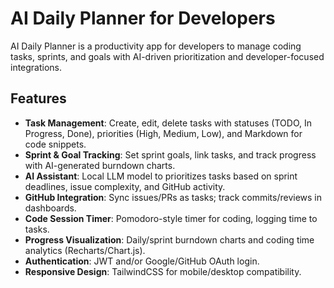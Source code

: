 # AI Daily Planner for Developers

AI Daily Planner is a productivity app for developers to manage coding tasks, sprints, and goals with AI-driven prioritization and developer-focused integrations.

## Features
- **Task Management**: Create, edit, delete tasks with statuses (TODO, In Progress, Done), priorities (High, Medium, Low), and Markdown for code snippets.
- **Sprint & Goal Tracking**: Set sprint goals, link tasks, and track progress with AI-generated burndown charts.
- **AI Assistant**: Local LLM model to prioritizes tasks based on sprint deadlines, issue complexity, and GitHub activity.
- **GitHub Integration**: Sync issues/PRs as tasks; track commits/reviews in dashboards.
- **Code Session Timer**: Pomodoro-style timer for coding, logging time to tasks.
- **Progress Visualization**: Daily/sprint burndown charts and coding time analytics (Recharts/Chart.js).
- **Authentication**: JWT and/or Google/GitHub OAuth login.
- **Responsive Design**: TailwindCSS for mobile/desktop compatibility.
